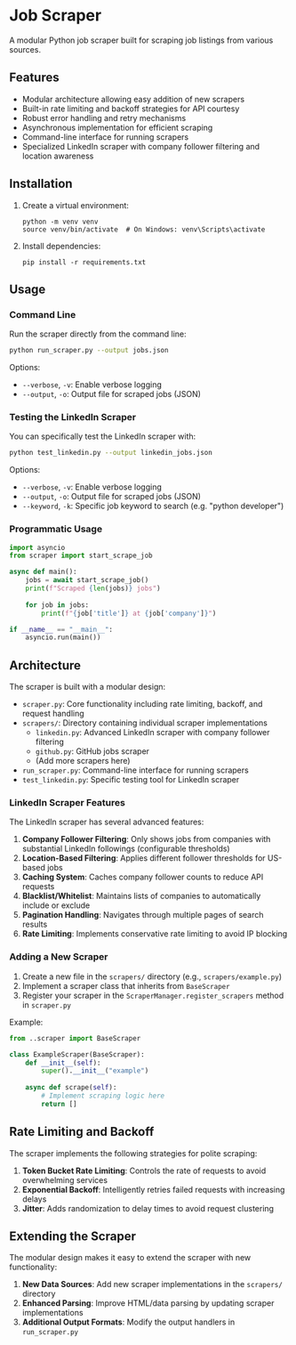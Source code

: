 # Job Scraper

A modular Python job scraper built for scraping job listings from various sources.

## Features

- Modular architecture allowing easy addition of new scrapers
- Built-in rate limiting and backoff strategies for API courtesy
- Robust error handling and retry mechanisms
- Asynchronous implementation for efficient scraping
- Command-line interface for running scrapers
- Specialized LinkedIn scraper with company follower filtering and location awareness

## Installation

1. Create a virtual environment:
   ```
   python -m venv venv
   source venv/bin/activate  # On Windows: venv\Scripts\activate
   ```

2. Install dependencies:
   ```
   pip install -r requirements.txt
   ```

## Usage

### Command Line

Run the scraper directly from the command line:

```bash
python run_scraper.py --output jobs.json
```

Options:
- `--verbose`, `-v`: Enable verbose logging
- `--output`, `-o`: Output file for scraped jobs (JSON)

### Testing the LinkedIn Scraper

You can specifically test the LinkedIn scraper with:

```bash
python test_linkedin.py --output linkedin_jobs.json
```

Options:
- `--verbose`, `-v`: Enable verbose logging
- `--output`, `-o`: Output file for scraped jobs (JSON)
- `--keyword`, `-k`: Specific job keyword to search (e.g. "python developer")

### Programmatic Usage

```python
import asyncio
from scraper import start_scrape_job

async def main():
    jobs = await start_scrape_job()
    print(f"Scraped {len(jobs)} jobs")
    
    for job in jobs:
        print(f"{job['title']} at {job['company']}")

if __name__ == "__main__":
    asyncio.run(main())
```

## Architecture

The scraper is built with a modular design:

- `scraper.py`: Core functionality including rate limiting, backoff, and request handling
- `scrapers/`: Directory containing individual scraper implementations
  - `linkedin.py`: Advanced LinkedIn scraper with company follower filtering 
  - `github.py`: GitHub jobs scraper
  - (Add more scrapers here)
- `run_scraper.py`: Command-line interface for running scrapers
- `test_linkedin.py`: Specific testing tool for LinkedIn scraper

### LinkedIn Scraper Features

The LinkedIn scraper has several advanced features:

1. **Company Follower Filtering**: Only shows jobs from companies with substantial LinkedIn followings (configurable thresholds)
2. **Location-Based Filtering**: Applies different follower thresholds for US-based jobs
3. **Caching System**: Caches company follower counts to reduce API requests
4. **Blacklist/Whitelist**: Maintains lists of companies to automatically include or exclude
5. **Pagination Handling**: Navigates through multiple pages of search results
6. **Rate Limiting**: Implements conservative rate limiting to avoid IP blocking

### Adding a New Scraper

1. Create a new file in the `scrapers/` directory (e.g., `scrapers/example.py`)
2. Implement a scraper class that inherits from `BaseScraper`
3. Register your scraper in the `ScraperManager.register_scrapers` method in `scraper.py`

Example:

```python
from ..scraper import BaseScraper

class ExampleScraper(BaseScraper):
    def __init__(self):
        super().__init__("example")
        
    async def scrape(self):
        # Implement scraping logic here
        return []
```

## Rate Limiting and Backoff

The scraper implements the following strategies for polite scraping:

1. **Token Bucket Rate Limiting**: Controls the rate of requests to avoid overwhelming services
2. **Exponential Backoff**: Intelligently retries failed requests with increasing delays
3. **Jitter**: Adds randomization to delay times to avoid request clustering

## Extending the Scraper

The modular design makes it easy to extend the scraper with new functionality:

1. **New Data Sources**: Add new scraper implementations in the `scrapers/` directory
2. **Enhanced Parsing**: Improve HTML/data parsing by updating scraper implementations
3. **Additional Output Formats**: Modify the output handlers in `run_scraper.py`

